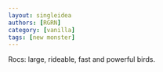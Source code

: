 ```yaml
---
layout: singleidea
authors: [RGRN]
category: [vanilla]
tags: [new monster]
---
```

Rocs: large, rideable, fast and powerful birds.
